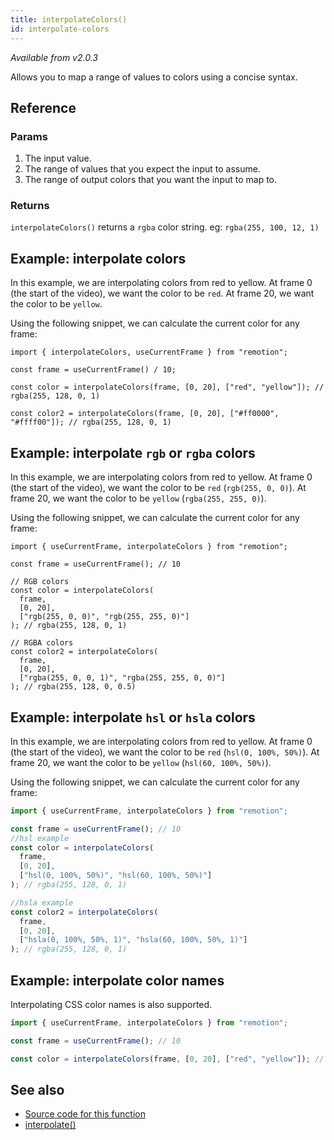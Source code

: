 ```yaml
---
title: interpolateColors()
id: interpolate-colors
---
```


_Available from v2.0.3_

Allows you to map a range of values to colors using a concise syntax.

## Reference

### Params

1. The input value.
2. The range of values that you expect the input to assume.
3. The range of output colors that you want the input to map to.

### Returns

`interpolateColors()` returns a `rgba` color string. eg: `rgba(255, 100, 12, 1)`

## Example: interpolate colors

In this example, we are interpolating colors from red to yellow. At frame 0 (the start of the video), we want the color to be `red`. At frame 20, we want the color to be `yellow`.

Using the following snippet, we can calculate the current color for any frame:

```tsx twoslash
import { interpolateColors, useCurrentFrame } from "remotion";

const frame = useCurrentFrame() / 10;

const color = interpolateColors(frame, [0, 20], ["red", "yellow"]); // rgba(255, 128, 0, 1)

const color2 = interpolateColors(frame, [0, 20], ["#ff0000", "#ffff00"]); // rgba(255, 128, 0, 1)
```

## Example: interpolate `rgb` or `rgba` colors

In this example, we are interpolating colors from red to yellow. At frame 0 (the start of the video), we want the color to be `red` (`rgb(255, 0, 0)`). At frame 20, we want the color to be `yellow` (`rgba(255, 255, 0)`).

Using the following snippet, we can calculate the current color for any frame:

```tsx twoslash
import { useCurrentFrame, interpolateColors } from "remotion";

const frame = useCurrentFrame(); // 10

// RGB colors
const color = interpolateColors(
  frame,
  [0, 20],
  ["rgb(255, 0, 0)", "rgb(255, 255, 0)"]
); // rgba(255, 128, 0, 1)

// RGBA colors
const color2 = interpolateColors(
  frame,
  [0, 20],
  ["rgba(255, 0, 0, 1)", "rgba(255, 255, 0, 0)"]
); // rgba(255, 128, 0, 0.5)
```

## Example: interpolate `hsl` or `hsla` colors

In this example, we are interpolating colors from red to yellow. At frame 0 (the start of the video), we want the color to be `red` (`hsl(0, 100%, 50%)`). At frame 20, we want the color to be `yellow` (`hsl(60, 100%, 50%)`).

Using the following snippet, we can calculate the current color for any frame:

```ts twoslash
import { useCurrentFrame, interpolateColors } from "remotion";

const frame = useCurrentFrame(); // 10
//hsl example
const color = interpolateColors(
  frame,
  [0, 20],
  ["hsl(0, 100%, 50%)", "hsl(60, 100%, 50%)"]
); // rgba(255, 128, 0, 1)

//hsla example
const color2 = interpolateColors(
  frame,
  [0, 20],
  ["hsla(0, 100%, 50%, 1)", "hsla(60, 100%, 50%, 1)"]
); // rgba(255, 128, 0, 1)
```

## Example: interpolate color names

Interpolating CSS color names is also supported.

```ts twoslash
import { useCurrentFrame, interpolateColors } from "remotion";

const frame = useCurrentFrame(); // 10

const color = interpolateColors(frame, [0, 20], ["red", "yellow"]); // rgba(255, 128, 0, 1)
```

## See also

- [Source code for this function](https://github.com/remotion-dev/remotion/blob/main/packages/core/src/interpolate-colors.ts)
- [interpolate()](/docs/interpolate)
